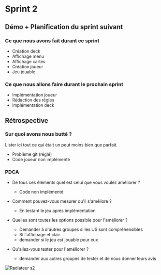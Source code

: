# Sprint 2

## Démo + Planification du sprint suivant

### Ce que nous avons fait durant ce sprint
* Création deck
* Affichage menu
* Affichage cartes
* Création joueur
* Jeu jouable

### Ce que nous allons faire durant le prochain sprint
* Implémentation joueur
* Rédaction des règles
* Implémentation deck

## Rétrospective

### Sur quoi avons nous butté ?
Lister ici tout ce qui était un peut moins bien que parfait.
* Problème git (réglé)
* Code joueur non implémenté

### PDCA
* De tous ces éléments quel est celui que vous voulez améliorer ?
    * Code non implémenté

* Comment pouvez-vous mesurer qu'il s'améliore ?
    *  En testant le jeu après implémentation

* Quelles sont toutes les options possible pour l'améliorer ?
    * Demander à d'autres groupes si les US sont compréhensibles
    * Si l'affichage et clair
    * demander si le jeu est jouable pour eux 

* Qu'allez-vous tester pour l'améliorer ?
    * demander aux autres groupes de tester et de nous donner leurs avis

![Radiateur s2](/doc/sprint-2/Rad_sprint-2.jpg)
